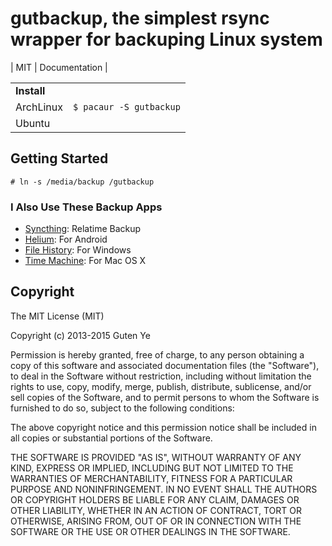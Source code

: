 gutbackup, the simplest rsync wrapper for backuping Linux system
================================

| MIT | Documentation |

|                |                                           |
|----------------|------------------------------------------ |
| **Install**    |                        |
| ArchLinux      | `$ pacaur -S gutbackup` |
| Ubuntu         |  |


Getting Started
---------------

	# ln -s /media/backup /gutbackup


### I Also Use These Backup Apps

- [Syncthing](https://syncthing.net/): Relatime Backup
- [Helium](https://play.google.com/store/apps/details?id=com.koushikdutta.backup&hl=en): For Android
- [File History](http://windows.microsoft.com/en-us/windows-8/how-use-file-history): For Windows
- [Time Machine](https://support.apple.com/en-us/HT201250): For Mac OS X

Copyright
---------

The MIT License (MIT)

Copyright (c) 2013-2015 Guten Ye

Permission is hereby granted, free of charge, to any person obtaining a copy
of this software and associated documentation files (the "Software"), to deal
in the Software without restriction, including without limitation the rights
to use, copy, modify, merge, publish, distribute, sublicense, and/or sell
copies of the Software, and to permit persons to whom the Software is
furnished to do so, subject to the following conditions:

The above copyright notice and this permission notice shall be included in all
copies or substantial portions of the Software.

THE SOFTWARE IS PROVIDED "AS IS", WITHOUT WARRANTY OF ANY KIND, EXPRESS OR
IMPLIED, INCLUDING BUT NOT LIMITED TO THE WARRANTIES OF MERCHANTABILITY,
FITNESS FOR A PARTICULAR PURPOSE AND NONINFRINGEMENT. IN NO EVENT SHALL THE
AUTHORS OR COPYRIGHT HOLDERS BE LIABLE FOR ANY CLAIM, DAMAGES OR OTHER
LIABILITY, WHETHER IN AN ACTION OF CONTRACT, TORT OR OTHERWISE, ARISING FROM,
OUT OF OR IN CONNECTION WITH THE SOFTWARE OR THE USE OR OTHER DEALINGS IN THE
SOFTWARE.

